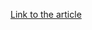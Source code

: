 [Link to the article](https://blogs.forcepoint.com/security-labs/playing-cat-mouse-introducing-felismus-malware)
